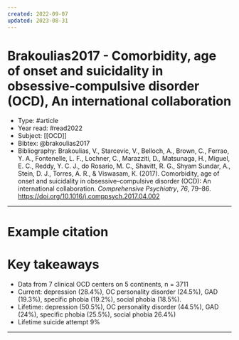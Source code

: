 ```yaml
---
created: 2022-09-07
updated: 2023-08-31
---
```

# Brakoulias2017 - Comorbidity, age of onset and suicidality in obsessive-compulsive disorder (OCD), An international collaboration

* Type: #article
* Year read: #read2022
* Subject: [[OCD]]
* Bibtex: @brakoulias2017
* Bibliography: Brakoulias, V., Starcevic, V., Belloch, A., Brown, C., Ferrao, Y. A., Fontenelle, L. F., Lochner, C., Marazziti, D., Matsunaga, H., Miguel, E. C., Reddy, Y. C. J., do Rosario, M. C., Shavitt, R. G., Shyam Sundar, A., Stein, D. J., Torres, A. R., & Viswasam, K. (2017). Comorbidity, age of onset and suicidality in obsessive–compulsive disorder (OCD): An international collaboration. _Comprehensive Psychiatry_, _76_, 79–86. https://doi.org/10.1016/j.comppsych.2017.04.002
---
# Example citation


# Key takeaways
* Data from 7 clinical OCD centers on 5 continents, n = 3711
* Current: depression (28.4%), OC personality disorder (24.5%), GAD (19.3%), specific phobia (19.2%), social phobia (18.5%).
* Lifetime: depression (50.5%), OC personality disorder (44.5%), GAD (24%), specific phobia (25.5%), social phobia 26.4%)
* Lifetime suicide attempt 9%

---